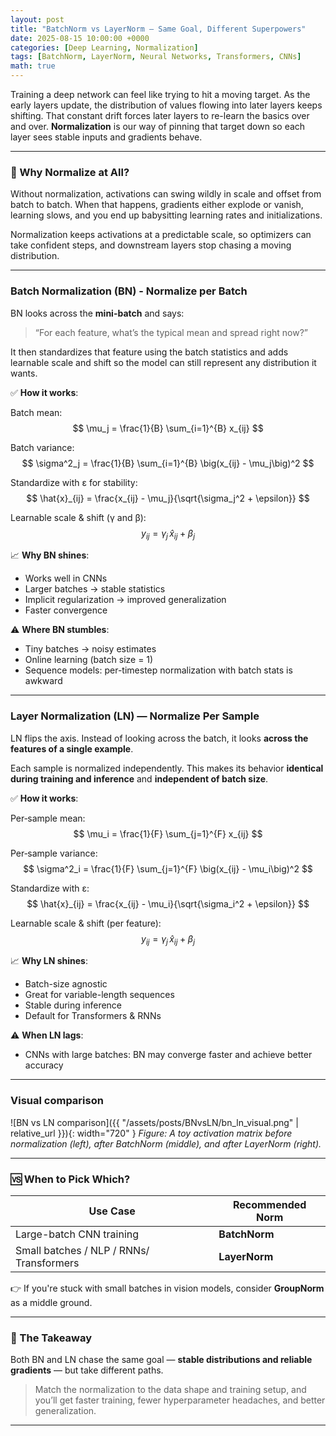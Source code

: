 ```yaml
---
layout: post
title: "BatchNorm vs LayerNorm — Same Goal, Different Superpowers"
date: 2025-08-15 10:00:00 +0000
categories: [Deep Learning, Normalization]
tags: [BatchNorm, LayerNorm, Neural Networks, Transformers, CNNs]
math: true
---
```


Training a deep network can feel like trying to hit a moving target. As the early layers update, the distribution of values flowing into later layers keeps shifting. That constant drift forces later layers to re-learn the basics over and over. **Normalization** is our way of pinning that target down so each layer sees stable inputs and gradients behave.

---

### 🤔 Why Normalize at All?

Without normalization, activations can swing wildly in scale and offset from batch to batch. When that happens, gradients either explode or vanish, learning slows, and you end up babysitting learning rates and initializations.

Normalization keeps activations at a predictable scale, so optimizers can take confident steps, and downstream layers stop chasing a moving distribution.

---

### Batch Normalization (BN) - Normalize per Batch

BN looks across the **mini-batch** and says:  
> “For each feature, what’s the typical mean and spread right now?”

It then standardizes that feature using the batch statistics and adds learnable scale and shift so the model can still represent any distribution it wants.

✅ **How it works**:

Batch mean:
$$
\mu_j = \frac{1}{B} \sum_{i=1}^{B} x_{ij}
$$

Batch variance:
$$
\sigma^2_j = \frac{1}{B} \sum_{i=1}^{B} \big(x_{ij} - \mu_j\big)^2
$$

Standardize with ε for stability:
$$
\hat{x}_{ij} = \frac{x_{ij} - \mu_j}{\sqrt{\sigma_j^2 + \epsilon}}
$$

Learnable scale & shift (γ and β):
$$
y_{ij} = \gamma_j\, \hat{x}_{ij} + \beta_j
$$

📈 **Why BN shines**:
- Works well in CNNs
- Larger batches → stable statistics
- Implicit regularization → improved generalization
- Faster convergence

⚠️ **Where BN stumbles**:
- Tiny batches → noisy estimates
- Online learning (batch size = 1)
- Sequence models: per-timestep normalization with batch stats is awkward

---

### Layer Normalization (LN) — Normalize Per Sample

LN flips the axis. Instead of looking across the batch, it looks **across the features of a single example**.

Each sample is normalized independently. This makes its behavior **identical during training and inference** and **independent of batch size**.

✅ **How it works**:

Per‑sample mean:
$$
\mu_i = \frac{1}{F} \sum_{j=1}^{F} x_{ij}
$$

Per‑sample variance:
$$
\sigma^2_i = \frac{1}{F} \sum_{j=1}^{F} \big(x_{ij} - \mu_i\big)^2
$$

Standardize with ε:
$$
\hat{x}_{ij} = \frac{x_{ij} - \mu_i}{\sqrt{\sigma_i^2 + \epsilon}}
$$

Learnable scale & shift (per feature):
$$
y_{ij} = \gamma_j\, \hat{x}_{ij} + \beta_j
$$

📈 **Why LN shines**:
- Batch-size agnostic
- Great for variable-length sequences
- Stable during inference
- Default for Transformers & RNNs

⚠️ **When LN lags**:
- CNNs with large batches: BN may converge faster and achieve better accuracy

---
### Visual comparison

![BN vs LN comparison]({{ "/assets/posts/BNvsLN/bn_ln_visual.png" | relative_url }}){: width="720" }
*Figure: A toy activation matrix before normalization (left), after BatchNorm (middle), and after LayerNorm (right).*

---

### 🆚 When to Pick Which?

| Use Case                 | Recommended Norm |
|--------------------------|------------------|
| Large-batch CNN training | **BatchNorm**    |
| Small batches / NLP / RNNs/ Transformers | **LayerNorm** |

👉 If you're stuck with small batches in vision models, consider **GroupNorm** as a middle ground.

---

### 📌 The Takeaway

Both BN and LN chase the same goal — **stable distributions and reliable gradients** — but take different paths.  

> Match the normalization to the data shape and training setup, and you’ll get faster training, fewer hyperparameter headaches, and better generalization.

---


